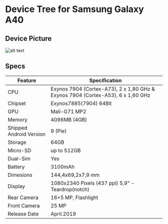 # Device Tree for Samsung Galaxy A40

## Device Picture
![alt text](https://mobile.1und1.de/_Resources/Persistent/801e99b4fe5374e5718bd8e65389014b9e82304b/samsung-gal-a40-slide4.png)

## Specs
| Feature  | Specification |
| ------------- | ------------- |
| CPU  | Exynos 7904 (Cortex-A73), 2 x 1,80 GHz & Exynos 7904 (Cortex-A53), 6 x 1,60 GHz  |
| Chipset  | Exynos7885(7904) 64Bit |
| GPU  | Mali-G71 MP2  |
| Memory  | 4096MB (4GB)  |
| Shipped Android Version  | 9 (Pie)  |
| Storage  | 64GB  |
| Micro-SD  | up to 512GB  |
| Dual-Sim  | Yes  |
| Battery  | 3100mAh  |
| Dimesions  | 144,4x69,2x7,9 mm  |
| Display  | 1080x2340 Pixels (437 ppi) 5,9" - Teardrop(notch) |
| Rear Camera  | 16+5 MP, Flashlight  |
| Front Camera  | 25 MP  |
| Release Date  | April.2019  |
